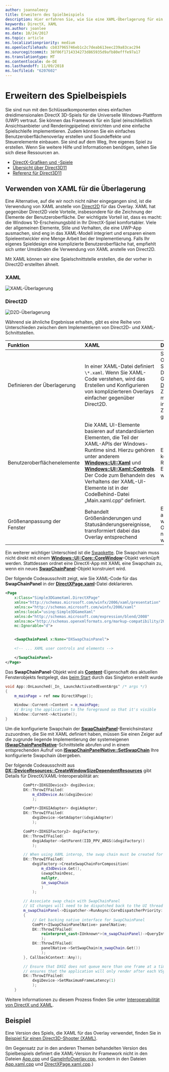```yaml
---
author: joannaleecy
title: Erweitern des Spielbeispiels
description: Hier erfahren Sie, wie Sie eine XAML-Überlagerung für ein UWP-DirectX-Spiel implementieren.
keywords: DirectX, XAML
ms.author: joanlee
ms.date: 10/24/2017
ms.topic: article
ms.localizationpriority: medium
ms.openlocfilehash: cb837965746eb1c2c7deab613eec239a83cac294
ms.sourcegitcommit: 38f06f1714334273d865935d9afb80efffe97a17
ms.translationtype: MT
ms.contentlocale: de-DE
ms.lasthandoff: 11/09/2018
ms.locfileid: "6207602"
---
```

# <a name="extend-the-game-sample"></a>Erweitern des Spielbeispiels

Sie sind nun mit den Schlüsselkomponenten eines einfachen dreidimensionalen DirectX 3D-Spiels für die Universelle Windows-Plattform (UWP) vertraut. Sie können das Framework für ein Spiel (einschließlich Ansichtsanbieter und Renderingpipeline) einrichten und eine einfache Spielschleife implementieren. Zudem können Sie ein einfaches Benutzeroberflächenoverlay erstellen und Soundeffekte und Steuerelemente einbauen. Sie sind auf dem Weg, Ihre eigenes Spiel zu erstellen. Wenn Sie weitere Hilfe und Informationen benötigen, sehen Sie sich diese Ressourcen an.

-   [DirectX-Grafiken und -Spiele](https://msdn.microsoft.com/library/windows/desktop/ee663274)
-   [Übersicht über Direct3D11](https://msdn.microsoft.com/library/windows/desktop/ff476345)
-   [Referenz für Direct3D11](https://msdn.microsoft.com/library/windows/desktop/ff476147)

## <a name="using-xaml-for-the-overlay"></a>Verwenden von XAML für die Überlagerung


Eine Alternative, auf die wir noch nicht näher eingegangen sind, ist die Verwendung von XAML anstelle von [Direct2D](https://msdn.microsoft.com/library/windows/desktop/dd370990) für das Overlay. XAML hat gegenüber Direct2D viele Vorteile, insbesondere für die Zeichnung der Elemente der Benutzeroberfläche. Der wichtigste Vorteil ist, dass es macht: die Windows 10-Erscheinungsbild in Ihr DirectX-Spiel komfortabler. Viele der allgemeinen Elemente, Stile und Verhalten, die eine UWP-App ausmachen, sind eng in das XAML-Modell integriert und ersparen einem Spieleentwickler eine Menge Arbeit bei der Implementierung. Falls Ihr eigenes Spieldesign eine komplizierte Benutzeroberfläche hat, empfiehlt sich unter Umständen die Verwendung von XAML anstelle von Direct2D.

Mit XAML können wir eine Spielschnittstelle erstellen, die der vorher in Direct2D erstellten ähnelt.

### <a name="xaml"></a>XAML
![XAML-Überlagerung](./images/simple-dx-game-extend-xaml.PNG)

### <a name="direct2d"></a>Direct2D
![D2D-Überlagerung](./images/simple-dx-game-extend-d2d.PNG)

Während sie ähnliche Ergebnisse erhalten, gibt es eine Reihe von Unterschieden zwischen dem Implementieren von Direct2D- und XAML-Schnittstellen.

Funktion | XAML| Direct2D
:----------|:----------- | :-----------
Definieren der Überlagerung | In einer XAML-Datei definiert `\*.xaml`. Wenn Sie XAML-Code verstehen, wird das Erstellen und Konfigurieren von komplizierteren Overlays einfacher gegenüber Direct2D.| Sie definieren das Overlay als Sammlung von Direct2D-Grundtypen und [DirectWrite](https://msdn.microsoft.com/library/windows/desktop/dd368038)-Zeichenfolgen, die manuell platziert und in einen Direct2D-Zielpuffer geschrieben werden. 
Benutzeroberflächenelemente | Die XAML UI-Elemente basieren auf standardisierten Elementen, die Teil der XAML-APIs der Windows-Runtime sind. Hierzu gehören unter anderem [**Windows::UI::Xaml**](https://msdn.microsoft.com/library/windows/apps/br209045) und [**Windows::UI::Xaml::Controls**](https://msdn.microsoft.com/library/windows/apps/br227716). Der Code zum Behandeln des Verhaltens der XAML-UI-Elemente ist in der CodeBehind-Datei „Main.xaml.cpp“ definiert. | Einfache Formen können z.B. wie Rechtecke und Ellipsen gezeichnet werden.
Größenanpassung der Fenster | Behandelt Größenänderungen und Statusänderungsereignisse, transformiert dabei das Overlay entsprechend | Es muss manuell angegeben werden, wie die Overlaykomponenten neu gezeichnet werden muss


Ein weiterer wichtiger Unterschied ist die [Swapkette](https://docs.microsoft.com/windows/uwp/graphics-concepts/swap-chains). Die Swapchain muss nicht direkt mit einem [**Windows::UI::Core::CoreWindow**](https://docs.microsoft.com/uwp/api/windows.ui.core.corewindow)-Objekt verknüpft werden. Stattdessen ordnet eine DirectX-App mit XAML eine Swapchain zu, wenn ein neues [**SwapChainPanel**](https://docs.microsoft.com/uwp/api/windows.ui.xaml.controls.swapchainpanel)-Objekt konstruiert wird. 

Der folgende Codeausschnitt zeigt, wie Sie XAML-Code für das **SwapChainPanel** in der [**DirectXPage.xaml**](https://github.com/Microsoft/Windows-universal-samples/blob/6370138b150ca8a34ff86de376ab6408c5587f5d/Samples/Simple3DGameXaml/cpp/DirectXPage.xaml)-Datei deklarieren.
```xml
<Page
    x:Class="Simple3DGameXaml.DirectXPage"
    xmlns="http://schemas.microsoft.com/winfx/2006/xaml/presentation"
    xmlns:x="http://schemas.microsoft.com/winfx/2006/xaml"
    xmlns:local="using:Simple3DGameXaml"
    xmlns:d="http://schemas.microsoft.com/expression/blend/2008"
    xmlns:mc="http://schemas.openxmlformats.org/markup-compatibility/2006"
    mc:Ignorable="d">


    <SwapChainPanel x:Name="DXSwapChainPanel">

    <!-- ... XAML user controls and elements -->

    </SwapChainPanel>
</Page>
```

Das **SwapChainPanel**-Objekt wird als [**Content**](https://docs.microsoft.com/uwp/api/Windows.UI.Xaml.Window.Content)-Eigenschaft des aktuellen Fensterobjekts festgelegt, das [beim Start](https://github.com/Microsoft/Windows-universal-samples/blob/6370138b150ca8a34ff86de376ab6408c5587f5d/Samples/Simple3DGameXaml/cpp/App.xaml.cpp#L45-L51)  durch das Singleton erstellt wurde

```cpp
void App::OnLaunched(_In_ LaunchActivatedEventArgs^ /* args */)
{
    m_mainPage = ref new DirectXPage();

    Window::Current->Content = m_mainPage;
    // Bring the application to the foreground so that it's visible
    Window::Current->Activate();
}
```


Um die konfigurierte Swapchain der [**SwapChainPanel**](https://docs.microsoft.com/uwp/api/Windows.UI.Xaml.Controls.SwapChainPanel)-Bereichsinstanz zuzuordnen, die Sie mit XAML definiert haben, müssen Sie einen Zeiger auf die zugrunde liegende Implementierung der systemeigenen [**ISwapChainPanelNative**](https://msdn.microsoft.com/library/dn302143)-Schnittstelle abrufen und in einem entsprechenden Aufruf von [**ISwapChainPanelNative::SetSwapChain**](https://msdn.microsoft.com/library/windows/desktop/dn302144) Ihre konfigurierte Swapchain übergeben. 

Der folgende Codeausschnitt aus [**DX::DeviceResources::CreateWindowSizeDependentResources**](https://github.com/Microsoft/Windows-universal-samples/blob/6370138b150ca8a34ff86de376ab6408c5587f5d/Samples/Simple3DGameXaml/cpp/Common/DeviceResources.cpp#L218-L521) gibt Details für DirectX/XAML-Interoperabilität an:

```cpp
        ComPtr<IDXGIDevice3> dxgiDevice;
        DX::ThrowIfFailed(
            m_d3dDevice.As(&dxgiDevice)
            );

        ComPtr<IDXGIAdapter> dxgiAdapter;
        DX::ThrowIfFailed(
            dxgiDevice->GetAdapter(&dxgiAdapter)
            );

        ComPtr<IDXGIFactory2> dxgiFactory;
        DX::ThrowIfFailed(
            dxgiAdapter->GetParent(IID_PPV_ARGS(&dxgiFactory))
            );

        // When using XAML interop, the swap chain must be created for composition.
        DX::ThrowIfFailed(
            dxgiFactory->CreateSwapChainForComposition(
                m_d3dDevice.Get(),
                &swapChainDesc,
                nullptr,
                &m_swapChain
                )
            );

        // Associate swap chain with SwapChainPanel
        // UI changes will need to be dispatched back to the UI thread
        m_swapChainPanel->Dispatcher->RunAsync(CoreDispatcherPriority::High, ref new DispatchedHandler([=]()
        {
            // Get backing native interface for SwapChainPanel
            ComPtr<ISwapChainPanelNative> panelNative;
            DX::ThrowIfFailed(
                reinterpret_cast<IUnknown*>(m_swapChainPanel)->QueryInterface(IID_PPV_ARGS(&panelNative))
                );
            DX::ThrowIfFailed(
                panelNative->SetSwapChain(m_swapChain.Get())
                );
        }, CallbackContext::Any));

        // Ensure that DXGI does not queue more than one frame at a time. This both reduces latency and
        // ensures that the application will only render after each VSync, minimizing power consumption.
        DX::ThrowIfFailed(
            dxgiDevice->SetMaximumFrameLatency(1)
            );
    }
```

Weitere Informationen zu diesem Prozess finden Sie unter [Interoperabilität von DirectX und XAML](directx-and-xaml-interop.md).

## <a name="sample"></a>Beispiel

Eine Version des Spiels, die XAML für das Overlay verwendet, finden Sie in [Beispiel für einen Direct3D-Shooter (XAML)](https://github.com/Microsoft/Windows-universal-samples/tree/master/Samples/Simple3DGameXaml).


(Im Gegensatz zur in den anderen Themen behandelten Version des Spielbeispiels definiert die XAML-Version ihr Framework nicht in den Dateien [App.cpp](https://github.com/Microsoft/Windows-universal-samples/blob/6370138b150ca8a34ff86de376ab6408c5587f5d/Samples/Simple3DGameDX/cpp/App.cpp) und [GameInfoOverlay.cpp](https://github.com/Microsoft/Windows-universal-samples/blob/6370138b150ca8a34ff86de376ab6408c5587f5d/Samples/Simple3DGameDX/cpp/GameInfoOverlay.cpp), sondern in den Dateien [App.xaml.cpp](https://github.com/Microsoft/Windows-universal-samples/blob/6370138b150ca8a34ff86de376ab6408c5587f5d/Samples/Simple3DGameXaml/cpp/App.xaml.cpp) und [DirectXPage.xaml.cpp](https://github.com/Microsoft/Windows-universal-samples/blob/6370138b150ca8a34ff86de376ab6408c5587f5d/Samples/Simple3DGameXaml/cpp/DirectXPage.xaml.cpp).)